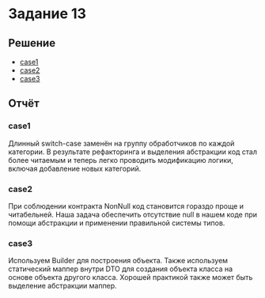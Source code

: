 # Задание 13

## Решение

- [case1](case1)
- [case2](case2)
- [case3](case3)

## Отчёт

### case1

Длинный switch-case заменён на группу обработчиков по каждой категории. В результате рефакторинга и выделения абстракции
код стал более читаемым и теперь легко проводить модификацию логики, включая добавление новых категорий.

### case2

При соблюдении контракта NonNull код становится гораздо проще и читабельней. Наша задача обеспечить отсутствие null в
нашем коде при помощи абстракции и применении правильной системы типов.

### case3

Используем Builder для построения объекта. Также используем статический маппер внутри DTO для создания объекта класса на
основе объекта другого класса. Хорошей практикой также может быть выделение абстракции маппер.
